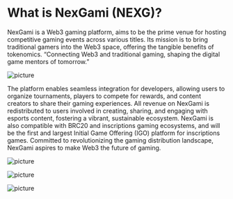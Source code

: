 # What is NexGami (NEXG)?
NexGami is a Web3 gaming platform, aims to be the prime venue for hosting competitive gaming events across various titles. Its mission is to bring traditional gamers into the Web3 space, offering the tangible benefits of tokenomics. “Connecting Web3 and traditional gaming, shaping the digital game mentors of tomorrow.”       

![ picture ](https://storage.googleapis.com/public-dao-pad-prod/1709306030_2%20(2).webp)

The platform enables seamless integration for developers, allowing users to organize tournaments, players to compete for rewards, and content creators to share their gaming experiences. All revenue on NexGami is redistributed to users involved in creating, sharing, and engaging with esports content, fostering a vibrant, sustainable ecosystem. NexGami is also compatible with BRC20 and inscriptions gaming ecosystems, and will be the first and largest Initial Game Offering (IGO) platform for inscriptions games. Committed to revolutionizing the gaming distribution landscape, NexGami aspires to make Web3 the future of gaming.    

![ picture ](https://storage.googleapis.com/public-dao-pad-prod/1709306067_3%20(3).webp)

![ picture ](https://storage.googleapis.com/public-dao-pad-prod/1709306074_4.webp)

![ picture ](https://storage.googleapis.com/public-dao-pad-prod/1709306081_5%20(1).webp)
